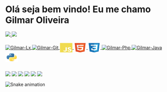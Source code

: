 # Olá seja bem vindo! Eu me chamo Gilmar Oliveira
<div>
  <a href="https://github.com/GilmardOliveira">
  <img height="150em" src="https://github-readme-stats.vercel.app/api?username=GilmardOliveira&show_icons=true&theme=dracula&include_all_commits=true&count_private=true"/>
  <img height="150em" src="https://github-readme-stats.vercel.app/api/top-langs/?username=GilmardOliveira&layout=compact&langs_count=7&theme=dracula"/>
</div>
  <div style="display: inline_block"><br>
  <img align="center" alt="Gilmar-Lx" height="30" width="40" src="https://cdn.jsdelivr.net/gh/devicons/devicon/icons/linux/linux-original.svg">
  <img align="center" alt="Gilmar-Git" height="30" width="40" src="https://cdn.jsdelivr.net/gh/devicons/devicon/icons/git/git-original.svg">
  <img align="center" alt="Gilmar-Js" height="30" width="40" src="https://raw.githubusercontent.com/devicons/devicon/master/icons/javascript/javascript-plain.svg">
  <img align="center" alt="Gilmar-HTML" height="30" width="40" src="https://raw.githubusercontent.com/devicons/devicon/master/icons/html5/html5-original.svg">
  <img align="center" alt="Gilmar-CSS" height="30" width="40" src="https://raw.githubusercontent.com/devicons/devicon/master/icons/css3/css3-original.svg">
  <img align="center" alt="Gilmar-Php" height="30" width="40" src="https://cdn.jsdelivr.net/gh/devicons/devicon/icons/php/php-plain.svg">
  <img align="center" alt="Gilmar-Java" height="30" width="40" src="https://cdn.jsdelivr.net/gh/devicons/devicon/icons/java/java-original.svg">
  <img align="center" alt="Gilmar-Python" height="30" width="40" src="https://raw.githubusercontent.com/devicons/devicon/master/icons/python/python-original.svg">
  <!--<img align="right" alt="Gilmar-pic" height="150" style="border-radius:50px;"     
       src="https://media.discordapp.net/attachments/639956127056134178/890373478988013628/Publicacoes_Instagram_1_1.png?width=676&height=676"> -->
</div>
  
  ##
  
  <div>
  <a href="https://www.youtube.com/channel/UCpR_L2Dgw1lW9IyTiGcL0Vg" target="_blank"><img src="https://img.shields.io/badge/YouTube-FF0000?style=for-the-badge&logo=youtube&logoColor=white" target="_blank"></a>
  <a href="https://www.instagram.com/gilmar_olivera_/" target="_blank"><img src="https://img.shields.io/badge/-Instagram-%23E4405F?style=for-the-badge&logo=instagram&logoColor=white" target="_blank"></a>
 	<a href="https://www.twitch.tv/gilmarolivera" target="_blank"><img src="https://img.shields.io/badge/Twitch-9146FF?style=for-the-badge&logo=twitch&logoColor=white" target="_blank"></a>
 <a href="https://discord.com/channels/@me" target="_blank"><img src="https://img.shields.io/badge/Discord-7289DA?style=for-the-badge&logo=discord&logoColor=white" target="_blank"></a> 
  <a href = "mailto:gilmarddoliveira@gmail.com"><img src="https://img.shields.io/badge/-Gmail-%23333?style=for-the-badge&logo=gmail&logoColor=white" target="_blank"></a>
  <a href="https://www.linkedin.com/in/gilmarddoliveira/" target="_blank"><img src="https://img.shields.io/badge/-LinkedIn-%230077B5?style=for-the-badge&logo=linkedin&logoColor=white" target="_blank"></a>
  </div>
  
  ![Snake animation](https://github.com/GilmardOliveira/GilmardOliveira/blob/output/github-contribution-grid-snake.svg)
